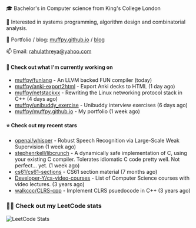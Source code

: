 🎓 Bachelor's in Computer science from King's College London  

🔭 Interested in systems programming, algorithm design and combinatorial analysis.

🤗 Portfolio / blog: [muffpy.github.io](https://muffpy.github.io/) / [blog](https://muffpy.github.io/blog)

📫 Email: [rahulathreya@yahoo.com](mailto:rahulathreya@yahoo.com)

#### 👷 Check out what I'm currently working on

- [muffpy/funlang](https://github.com/muffpy/funlang) - An LLVM backed FUN compiler  (today)
- [muffpy/anki-export2html](https://github.com/muffpy/anki-export2html) - Export Anki decks to HTML (1 day ago)
- [muffpy/netstackxx](https://github.com/muffpy/netstackxx) - Rewriting the Linux networking protocol stack in C&#43;&#43; (4 days ago)
- [muffpy/unibuddy_exercise](https://github.com/muffpy/unibuddy_exercise) - Unibuddy interview exercises (6 days ago)
- [muffpy/muffpy.github.io](https://github.com/muffpy/muffpy.github.io) - My portfolio (1 week ago)

#### ⭐ Check out my recent stars

- [openai/whisper](https://github.com/openai/whisper) - Robust Speech Recognition via Large-Scale Weak Supervision (1 week ago)
- [stephenrkell/libcrunch](https://github.com/stephenrkell/libcrunch) - A dynamically safe implementation of C, using your existing C compiler. Tolerates idiomatic C code pretty well. Not perfect... yet. (1 week ago)
- [cs61/cs61-sections](https://github.com/cs61/cs61-sections) - CS61 section material (7 months ago)
- [Developer-Y/cs-video-courses](https://github.com/Developer-Y/cs-video-courses) - List of Computer Science courses with video lectures. (3 years ago)
- [walkccc/CLRS-cpp](https://github.com/walkccc/CLRS-cpp) - Implement CLRS psuedocode in C&#43;&#43; (3 years ago)

### 👨‍💻 Check out my LeetCode stats
![LeetCode Stats](https://leetcode.card.workers.dev/lcascension?theme=unicorn&font=baloo&extension=null)
